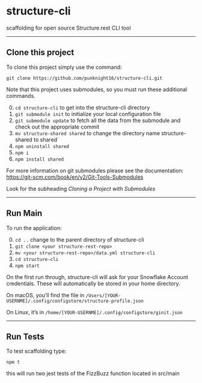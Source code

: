# structure-cli

scaffolding for open source Structure.rest CLI tool

---

## Clone this project

To clone this project simply use the command:

`git clone https://github.com/punknight16/structure-cli.git`

Note that this project uses submodules, so you must run these additional commands.

0. `cd structure-cli` to get into the structure-cli directory
1. `git submodule init` to initialize your local configuration file
2. `git submodule update` to fetch all the data from the submodule and check out 
the appropriate commit
3. `mv structure-shared shared` to change the directory name structure-shared to shared`
4. `npm uninstall shared`
5. `npm i`
6. `npm install shared`

For more information on git submodules please see the documentation: https://git-scm.com/book/en/v2/Git-Tools-Submodules

Look for the subheading  *Cloning a Project with Submodules*

---

## Run Main

To run the application:

0. `cd ..` change to the parent directory of structure-cli
1. `git clone <your structure-rest-repo>`
2. `mv <your structure-rest-repo>/data.yml structure-cli`
3. `cd structure-cli`
4. `npm start`

On the first run through, structure-cli will ask for your Snowflake Account credentials. These will automatically be stored in your home directory.

On macOS, you’ll find the file in 
`/Users/[YOUR-USERNME]/.config/configstore/structure-profile.json`

On Linux, it’s in 
`/home/[YOUR-USERNME]/.config/configstore/ginit.json`

---

## Run Tests

To test scaffolding type:

`npm t`

this will run two jest tests of the FizzBuzz function located in src/main

